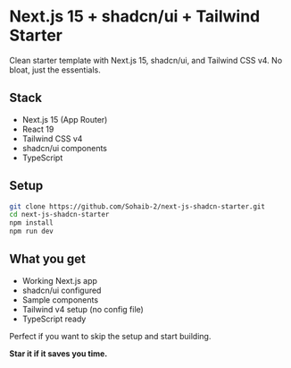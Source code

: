 # Next.js 15 + shadcn/ui + Tailwind Starter

Clean starter template with Next.js 15, shadcn/ui, and Tailwind CSS v4. No bloat, just the essentials.

## Stack

- Next.js 15 (App Router)
- React 19
- Tailwind CSS v4
- shadcn/ui components
- TypeScript

## Setup

```bash
git clone https://github.com/Sohaib-2/next-js-shadcn-starter.git
cd next-js-shadcn-starter
npm install
npm run dev
```

## What you get

- Working Next.js app
- shadcn/ui configured
- Sample components
- Tailwind v4 setup (no config file)
- TypeScript ready

Perfect if you want to skip the setup and start building.

**Star it if it saves you time.**
